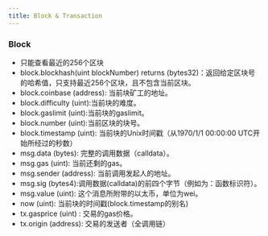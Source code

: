 ```yaml
---
title: Block & Transaction
---
```


### Block
- 只能查看最近的256个区块  
- block.blockhash(uint blockNumber) returns (bytes32)：返回给定区块号的哈希值，只支持最近256个区块，且不包含当前区块。  
- block.coinbase (address): 当前块矿工的地址。  
- block.difficulty (uint):当前块的难度。  
- block.gaslimit (uint):当前块的gaslimit。  
- block.number (uint):当前区块的块号。  
- block.timestamp (uint): 当前块的Unix时间戳（从1970/1/1 00:00:00 UTC开始所经过的秒数）  
- msg.data (bytes): 完整的调用数据（calldata）。  
- msg.gas (uint): 当前还剩的gas。  
- msg.sender (address): 当前调用发起人的地址。  
- msg.sig (bytes4):调用数据(calldata)的前四个字节（例如为：函数标识符）。  
- msg.value (uint): 这个消息所附带的以太币，单位为wei。  
- now (uint): 当前块的时间戳(block.timestamp的别名)  
- tx.gasprice (uint) : 交易的gas价格。  
- tx.origin (address): 交易的发送者（全调用链）  